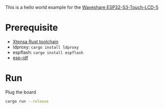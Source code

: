 
This is a hello world example for the
[Waveshare ESP32-S3-Touch-LCD-5](https://www.waveshare.com/wiki/ESP32-S3-Touch-LCD-5)

# Prerequisite

 - [Xtensa Rust toolchain](https://docs.esp-rs.org/book/installation/riscv-and-xtensa.html)
 - ldproxy: `cargo install ldproxy`
 - espflash: `cargo install espflash`
 - [esp-idf](https://docs.espressif.com/projects/esp-idf/en/latest/esp32/get-started/index.html)

# Run

Plug the board

```bash
cargo run --release
```
